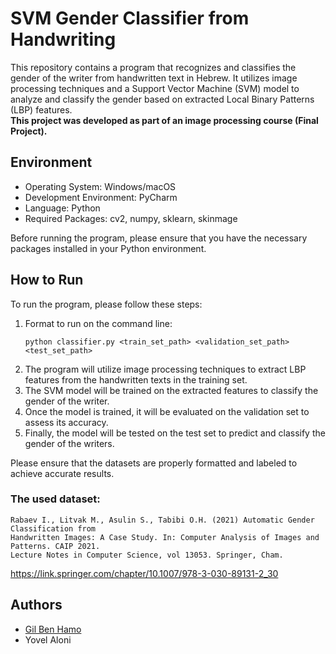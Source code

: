 # SVM Gender Classifier from Handwriting
This repository contains a program that recognizes and classifies the gender of the writer from handwritten text in Hebrew. 
It utilizes image processing techniques and a Support Vector Machine (SVM) model to analyze and classify the gender based on extracted Local Binary Patterns (LBP) features.
<br/>**This project was developed as part of an image processing course (Final Project).**

## Environment
- Operating System: Windows/macOS
- Development Environment: PyCharm
- Language: Python
- Required Packages: cv2, numpy, sklearn, skinmage

Before running the program, please ensure that you have the necessary packages installed in your Python environment.

## How to Run
To run the program, please follow these steps:

1. Format to run on the command line:
   ```shell
   python classifier.py <train_set_path> <validation_set_path> <test_set_path>
   ```
2. The program will utilize image processing techniques to extract LBP features from the handwritten texts in the training set.
3. The SVM model will be trained on the extracted features to classify the gender of the writer.
4. Once the model is trained, it will be evaluated on the validation set to assess its accuracy.
5. Finally, the model will be tested on the test set to predict and classify the gender of the writers.

Please ensure that the datasets are properly formatted and labeled to achieve accurate results.
### The used dataset:
    Rabaev I., Litvak M., Asulin S., Tabibi O.H. (2021) Automatic Gender Classification from
    Handwritten Images: A Case Study. In: Computer Analysis of Images and Patterns. CAIP 2021.
    Lecture Notes in Computer Science, vol 13053. Springer, Cham.
https://link.springer.com/chapter/10.1007/978-3-030-89131-2_30

## Authors
- [Gil Ben Hamo](https://github.com/gilbenhamo)
- Yovel Aloni
